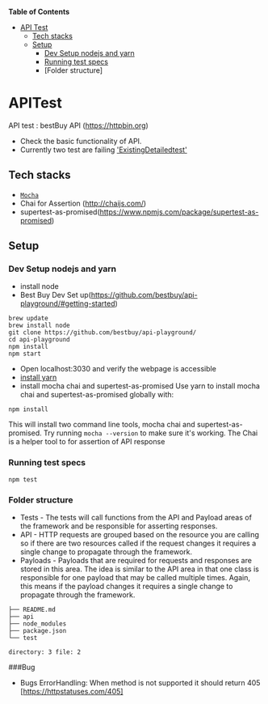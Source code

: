 <!-- START doctoc generated TOC please keep comment here to allow auto update -->
<!-- DON'T EDIT THIS SECTION, INSTEAD RE-RUN doctoc TO UPDATE -->
**Table of Contents**

- [API Test](#APITest)
  - [Tech stacks](#tech-stacks)
  - [Setup](#setup)
    - [Dev Setup nodejs and yarn](#dev-setup-nodejs-and-yarn)
    - [Running test specs](#running-test-specs)
    - [Folder structure]
<!-- END doctoc generated TOC please keep comment here to allow auto update -->

# APITest

API test : bestBuy API (https://httpbin.org)
- Check the basic functionality of API.
- Currently two test are failing ['ExistingDetailedtest'](https://github.com/BestBuy/api-playground/tree/master/test)

## Tech stacks

- [`Mocha`](https://mochajs.org/)
- Chai for Assertion (http://chaijs.com/)
- supertest-as-promised(https://www.npmjs.com/package/supertest-as-promised)

## Setup
### Dev Setup nodejs and yarn
* install node
* Best Buy Dev Set up(https://github.com/bestbuy/api-playground/#getting-started)
```
brew update
brew install node
git clone https://github.com/bestbuy/api-playground/
cd api-playground
npm install
npm start
```
* Open localhost:3030 and verify the webpage is accessible
* [install yarn](https://yarnpkg.com/lang/en/docs/install/)
* install mocha chai and supertest-as-promised
Use yarn to install mocha chai and supertest-as-promised globally with:
```
npm install

```
This will install two command line tools, mocha chai and supertest-as-promised. Try running `mocha --version` to make sure it's working.
The Chai is a helper tool to for assertion of API response

### Running test specs

```
npm test

```


### Folder structure

- Tests -  The tests will call functions from the API and Payload areas of the framework and be responsible for asserting responses.
- API -  HTTP requests are grouped based on the resource you are calling so if there are two resources called if the request changes it requires a single change to propagate through the framework.
- Payloads - Payloads that are required for requests and responses are stored in this area. The idea is similar to the API area in that one class is responsible for one payload that may be called multiple times. Again, this means if the payload changes it requires a single change to propagate through the framework.


````
├── README.md
├── api
├── node_modules
├── package.json
└── test

directory: 3 file: 2 

`````

###Bug 
* Bugs ErrorHandling: When method is not supported it should return 405 [https://httpstatuses.com/405]
